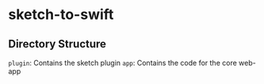 # sketch-to-swift

## Directory Structure

`plugin`: Contains the sketch plugin
`app`: Contains the code for the core web-app
